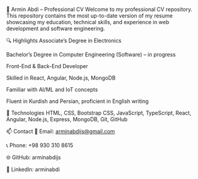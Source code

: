 📄 Armin Abdi – Professional CV
Welcome to my professional CV repository.
This repository contains the most up-to-date version of my resume showcasing my education, technical skills, and experience in web development and software engineering.

🔍 Highlights
Associate’s Degree in Electronics

Bachelor’s Degree in Computer Engineering (Software) – in progress

Front-End & Back-End Developer

Skilled in React, Angular, Node.js, MongoDB

Familiar with AI/ML and IoT concepts

Fluent in Kurdish and Persian, proficient in English writing

📌 Technologies
HTML, CSS, Bootstrap CSS, JavaScript, TypeScript, React, Angular, Node.js, Express, MongoDB, Git, GitHub

📫 Contact
📧 Email: arminabdijs@gmail.com

📞 Phone: +98 930 310 8615

🌐 GitHub: arminabdijs

💼 LinkedIn: arminabdi
